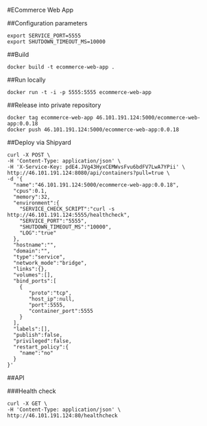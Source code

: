 #ECommerce Web App

##Configuration parameters

```
export SERVICE_PORT=5555
export SHUTDOWN_TIMEOUT_MS=10000
```

##Build

`docker build -t ecommerce-web-app .`

##Run locally

`docker run -t -i -p 5555:5555 ecommerce-web-app`

##Release into private repository

```
docker tag ecommerce-web-app 46.101.191.124:5000/ecommerce-web-app:0.0.18
docker push 46.101.191.124:5000/ecommerce-web-app:0.0.18
```

##Deploy via Shipyard

```
curl -X POST \
-H 'Content-Type: application/json' \
-H 'X-Service-Key: pdE4.JVg43HyxCEMWvsFvu6bdFV7LwA7YPii' \
http://46.101.191.124:8080/api/containers?pull=true \
-d '{  
  "name":"46.101.191.124:5000/ecommerce-web-app:0.0.18",
  "cpus":0.1,
  "memory":32,
  "environment":{
    "SERVICE_CHECK_SCRIPT":"curl -s http://46.101.191.124:5555/healthcheck",
    "SERVICE_PORT":"5555",
    "SHUTDOWN_TIMEOUT_MS":"10000",
    "LOG":"true"
  },
  "hostname":"",
  "domain":"",
  "type":"service",
  "network_mode":"bridge",
  "links":{},
  "volumes":[],
  "bind_ports":[  
    {  
       "proto":"tcp",
       "host_ip":null,
       "port":5555,
       "container_port":5555
    }
  ],
  "labels":[],
  "publish":false,
  "privileged":false,
  "restart_policy":{  
    "name":"no"
  }
}'
```

##API

###Health check

```
curl -X GET \
-H 'Content-Type: application/json' \
http://46.101.191.124:80/healthcheck
```
